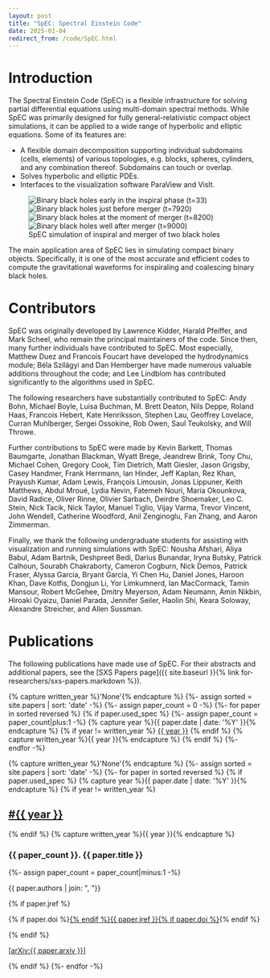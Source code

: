 ```yaml
---
layout: post
title: "SpEC: Spectral Einstein Code"
date: 2025-01-04
redirect_from: /code/SpEC.html
---
```


# Introduction

The Spectral Einstein Code (SpEC) is a flexible infrastructure for
solving partial differential equations using multi-domain spectral
methods. While SpEC was primarily designed for fully
general-relativistic compact object simulations, it can be applied to
a wide range of hyperbolic and elliptic equations. Some of its
features are:

- A flexible domain decomposition supporting individual subdomains
  (cells, elements) of various topologies, e.g. blocks, spheres,
  cylinders, and any combination thereof. Subdomains can touch or
  overlap.
- Solves hyperbolic and elliptic PDEs.
- Interfaces to the visualization software ParaView and VisIt.

<figure class="inline-images">
    <img src="{{ site.baseurl }}/images/spec/t33.png" alt="Binary black holes early in the inspiral phase (t=33)" />
    <img src="{{ site.baseurl }}/images/spec/t7920.png" alt="Binary black holes just before merger (t=7920)" />
    <img src="{{ site.baseurl }}/images/spec/t8200.png" alt="Binary black holes at the moment of merger (t=8200)" />
    <img src="{{ site.baseurl }}/images/spec/t9000.png" alt="Binary black holes well after merger (t=9000)" />
    <figcaption>SpEC simulation of inspiral and merger of two black holes</figcaption>
</figure>

The main application area of SpEC lies in simulating compact binary
objects. Specifically, it is one of the most accurate and efficient
codes to compute the gravitational waveforms for inspiraling and
coalescing binary black holes.

# Contributors

SpEC was originally developed by
<span class="contrib-name">Lawrence Kidder</span>,
<span class="contrib-name">Harald Pfeiffer</span>,
and
<span class="contrib-name">Mark Scheel</span>,
who remain the principal maintainers of the code. Since then, many
further individuals have contributed to SpEC. Most especially,
<span class="contrib-name">Matthew Duez</span>
and
<span class="contrib-name">Francois Foucart</span>
have developed the hydrodynamics module;
<span class="contrib-name">Béla Szilágyi</span>
and
<span class="contrib-name">Dan Hemberger</span>
have made numerous valuable additions throughout the code; and
<span class="contrib-name">Lee Lindblom</span>
has contributed significantly to the algorithms used in SpEC.

The following researchers have substantially contributed to SpEC:
<span class="contrib-name">Andy Bohn</span>,
<span class="contrib-name">Michael Boyle</span>,
<span class="contrib-name">Luisa Buchman</span>,
<span class="contrib-name">M. Brett Deaton</span>,
<span class="contrib-name">Nils Deppe</span>,
<span class="contrib-name">Roland Haas</span>,
<span class="contrib-name">Francois Hebert</span>,
<span class="contrib-name">Kate Henriksson</span>,
<span class="contrib-name">Stephen Lau</span>,
<span class="contrib-name">Geoffrey Lovelace</span>,
<span class="contrib-name">Curran Muhlberger</span>,
<span class="contrib-name">Sergei Ossokine</span>,
<span class="contrib-name">Rob Owen</span>,
<span class="contrib-name">Saul Teukolsky</span>,
and
<span class="contrib-name">Will Throwe</span>.

Further contributions to SpEC were made by
<span class="contrib-name">Kevin Barkett</span>,
<span class="contrib-name">Thomas Baumgarte</span>,
<span class="contrib-name">Jonathan Blackman</span>,
<span class="contrib-name">Wyatt Brege</span>,
<span class="contrib-name">Jeandrew Brink</span>,
<span class="contrib-name">Tony Chu</span>,
<span class="contrib-name">Michael Cohen</span>,
<span class="contrib-name">Gregory Cook</span>,
<span class="contrib-name">Tim Dietrich</span>,
<span class="contrib-name">Matt Giesler</span>,
<span class="contrib-name">Jason Grigsby</span>,
<span class="contrib-name">Casey Handmer</span>,
<span class="contrib-name">Frank Herrmann</span>,
<span class="contrib-name">Ian Hinder</span>,
<span class="contrib-name">Jeff Kaplan</span>,
<span class="contrib-name">Rez Khan</span>,
<span class="contrib-name">Prayush Kumar</span>,
<span class="contrib-name">Adam Lewis</span>,
<span class="contrib-name">François Limousin</span>,
<span class="contrib-name">Jonas Lippuner</span>,
<span class="contrib-name">Keith Matthews</span>,
<span class="contrib-name">Abdul Mroué</span>,
<span class="contrib-name">Lydia Nevin</span>,
<span class="contrib-name">Fatemeh Nouri</span>,
<span class="contrib-name">Maria Okounkova</span>,
<span class="contrib-name">David Radice</span>,
<span class="contrib-name">Oliver Rinne</span>,
<span class="contrib-name">Olivier Sarbach</span>,
<span class="contrib-name">Deirdre Shoemaker</span>,
<span class="contrib-name">Leo C. Stein</span>,
<span class="contrib-name">Nick Tacik</span>,
<span class="contrib-name">Nick Taylor</span>,
<span class="contrib-name">Manuel Tiglio</span>,
<span class="contrib-name">Vijay Varma</span>,
<span class="contrib-name">Trevor Vincent</span>,
<span class="contrib-name">John Wendell</span>,
<span class="contrib-name">Catherine Woodford</span>,
<span class="contrib-name">Anil Zenginoglu</span>,
<span class="contrib-name">Fan Zhang</span>,
and
<span class="contrib-name">Aaron Zimmerman</span>.

Finally, we thank the following undergraduate students for assisting with
visualization and running simulations with SpEC:
<span class="contrib-name">Nousha Afshari</span>,
<span class="contrib-name">Aliya Babul</span>,
<span class="contrib-name">Adam Bartnik</span>,
<span class="contrib-name">Deshpreet Bedi</span>,
<span class="contrib-name">Darius Bunandar</span>,
<span class="contrib-name">Iryna Butsky</span>,
<span class="contrib-name">Patrick Calhoun</span>,
<span class="contrib-name">Sourabh Chakraborty</span>,
<span class="contrib-name">Cameron Cogburn</span>,
<span class="contrib-name">Nick Demos</span>,
<span class="contrib-name">Patrick Fraser</span>,
<span class="contrib-name">Alyssa Garcia</span>,
<span class="contrib-name">Bryant Garcia</span>,
<span class="contrib-name">Yi Chen Hu</span>,
<span class="contrib-name">Daniel Jones</span>,
<span class="contrib-name">Haroon Khan</span>,
<span class="contrib-name">Dave Kotfis</span>,
<span class="contrib-name">Dongjun Li</span>,
<span class="contrib-name">Yor Limkumnerd</span>,
<span class="contrib-name">Ian MacCormack</span>,
<span class="contrib-name">Tamin Mansour</span>,
<span class="contrib-name">Robert McGehee</span>,
<span class="contrib-name">Dmitry Meyerson</span>,
<span class="contrib-name">Adam Neumann</span>,
<span class="contrib-name">Amin Nikbin</span>,
<span class="contrib-name">Hiroaki Oyaizu</span>,
<span class="contrib-name">Daniel Parada</span>,
<span class="contrib-name">Jennifer Seiler</span>,
<span class="contrib-name">Haolin Shi</span>,
<span class="contrib-name">Keara Soloway</span>,
<span class="contrib-name">Alexandre Streicher</span>,
and
<span class="contrib-name">Allen Sussman</span>.

# Publications

The following publications have made use of SpEC. For their abstracts
and additional papers, see the [SXS Papers page]({{ site.baseurl }}{%
link for-researchers/sxs-papers.markdown %}).

<!-- Lots of code duplication between this and sxs-papers.markdown!!! -->
<div id="year_link">
{% capture written_year %}'None'{% endcapture %}
{%- assign sorted = site.papers | sort: 'date' -%}
{%- assign paper_count = 0 -%}
{%- for paper in sorted reversed %}
  {% if paper.used_spec %}
  {%- assign paper_count = paper_count|plus:1 -%}
  {% capture year %}{{ paper.date | date: '%Y' }}{% endcapture %}
  {% if year != written_year %}
  <a href="#{{ year }}">{{ year }}</a>
  {% endif %}
  {% capture written_year %}{{ year }}{% endcapture %}
  {% endif %}
{%- endfor -%}
</div>

{% capture written_year %}'None'{% endcapture %}
{%- assign sorted = site.papers | sort: 'date' -%}
{%- for paper in sorted reversed %}
  {% if paper.used_spec %}
  {% capture year %}{{ paper.date | date: '%Y' }}{% endcapture %}
  {% if year != written_year %}
<h2 id="{{ year | slugify }}" class="paper_year"><a href="#{{ year | slugify }}">#{{ year }}</a></h2>
  {% endif %}
  {% capture written_year %}{{ year }}{% endcapture %}
<div class="paper">
  <h3>{{ paper_count }}. {{ paper.title }}</h3>
  {%- assign paper_count = paper_count|minus:1 -%}
  <p class="paper_authors">{{ paper.authors | join: ", "}}</p>
  {% if paper.jref %}
  <p class="paper_jref">
  {% if paper.doi %}<a href="http://dx.doi.org/{{ paper.doi }}">{% endif %}{{ paper.jref }}{% if paper.doi %}</a>{% endif %}
  </p>
  {% endif %}
  <p class="paper_arxiv"><i class="ai ai-arxiv"></i>
  [<a href="https://arxiv.org/abs/{{ paper.arxiv }}">arXiv:{{ paper.arxiv }}</a>]</p>
</div>
  {% endif %}
{%- endfor -%}
